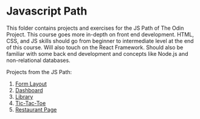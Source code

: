 # Javascript Path  

This folder contains projects and exercises for the JS Path of The Odin Project. This course goes more in-depth on front end development. HTML, CSS, and JS skills should go from beginner to intermediate level at the end of this course. Will also touch on the React Framework. Should also be familiar with some back end development and concepts like Node.js and non-relational databases.  

Projects from the JS Path:  
 1. [Form Layout](https://tjaung.github.io/Odin-Basic-Form-Layout/)
 2. [Dashboard](https://tjaung.github.io/TOP_Dashboard/)
 3. [Library](https://tjaung.github.io/TOP-Library/)
 4. [Tic-Tac-Toe](https://tjaung.github.io/TOP_tictactoe/)
 5. [Restaurant Page](https://tjaung.github.io/odin_restaurant/)
